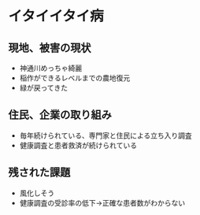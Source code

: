 # イタイイタイ病
## 現地、被害の現状
- 神通川めっちゃ綺麗
- 稲作ができるレベルまでの農地復元
- 緑が戻ってきた

## 住民、企業の取り組み
- 毎年続けられている、専門家と住民による立ち入り調査
- 健康調査と患者救済が続けられている

## 残された課題
- 風化しそう
- 健康調査の受診率の低下→正確な患者数がわからない